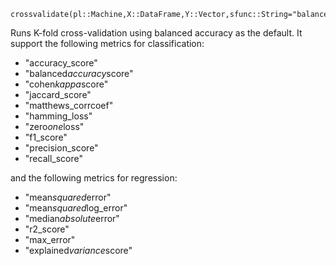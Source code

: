 ```
crossvalidate(pl::Machine,X::DataFrame,Y::Vector,sfunc::String="balanced_accuracy_score",nfolds=10)
```

Runs K-fold cross-validation using balanced accuracy as the default. It support the  following metrics for classification:

  * "accuracy_score"
  * "balanced*accuracy*score"
  * "cohen*kappa*score"
  * "jaccard_score"
  * "matthews_corrcoef"
  * "hamming_loss"
  * "zero*one*loss"
  * "f1_score"
  * "precision_score"
  * "recall_score"

and the following metrics for regression:

  * "mean*squared*error"
  * "mean*squared*log_error"
  * "median*absolute*error"
  * "r2_score"
  * "max_error"
  * "explained*variance*score"

